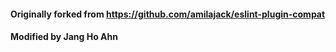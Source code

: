 #### Originally forked from https://github.com/amilajack/eslint-plugin-compat

#### Modified by Jang Ho Ahn
